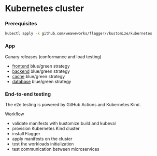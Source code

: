 # Kubernetes cluster

### Prerequisites

```sh
kubectl apply -k github.com/weaveworks/flagger//kustomize/kubernetes
```

### App

Canary releases (conformance and load testing)
* [frontend](frontend) blue/green strategy 
* [backend](backend) blue/green strategy
* [cache](cache) blue/green strategy
* [database](database) blue/green strategy

### End-to-end testing

The e2e testing is powered by GitHub Actions and Kubernetes Kind.

Workflow
* validate manifests with kustomize build and kubeval
* provision Kubernetes Kind cluster
* install Flagger
* apply manifests on the cluster
* test the workloads initialization
* test communication between microservices
